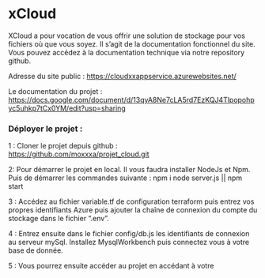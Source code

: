 # xCloud

XCloud a pour vocation de vous offrir une solution de stockage pour vos fichiers où que vous soyez.
Il s’agit de la documentation fonctionnel du site. Vous pouvez accédez à la documentation technique via notre repository github.

Adresse du site public : https://cloudxxappservice.azurewebsites.net/

Le documentation du projet : https://docs.google.com/document/d/13qyA8Ne7cLA5rd7EzKQJ4Tlpopohpyc5uhkp7tCx0YM/edit?usp=sharing


### Déployer le projet :


1 : Cloner le projet depuis github : https://github.com/moxxxa/projet_cloud.git


2: Pour démarrer le projet en local. Il vous faudra installer NodeJs et Npm. Puis de démarrer les commandes suivante :
npm i
node server.js || npm start


3 : Accédez au fichier variable.tf de configuration terraform puis entrez vos propres identifiants Azure puis ajouter la chaîne de connexion du compte du stockage dans le fichier “.env”.


4 : Entrez ensuite dans le fichier config/db.js les identifiants de connexion au serveur mySql. Installez MysqlWorkbench puis connectez vous à votre base de donnée.


5 : Vous pourrez ensuite accéder au projet en accédant à votre
